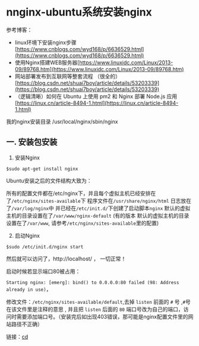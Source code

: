 # nnginx-ubuntu系统安装nginx

参考博客：

- linux环境下安装nginx步骤[https://www.cnblogs.com/wyd168/p/6636529.html](https://www.cnblogs.com/wyd168/p/6636529.html)
- 使用Nginx搭建WEB服务器[https://www.linuxidc.com/Linux/2013-09/89768.htm](https://www.linuxidc.com/Linux/2013-09/89768.htm)
- 网站部署发布到互联网等整套流程 （很全的）[https://blog.csdn.net/shuai7boy/article/details/53203339](https://blog.csdn.net/shuai7boy/article/details/53203339)
- （逻辑清晰）如何在 Ubuntu 上使用 pm2 和 Nginx 部署 Node.js 应用 [https://linux.cn/article-8494-1.html](https://linux.cn/article-8494-1.html)

我的nginx安装目录  /usr/local/nginx/sbin/nginx

## 一. 安装包安装

1. 安装Nginx

```shell
$sudo apt-get install nginx
```

Ubuntu安装之后的文件结构大致为：

所有的配置文件都在/etc/nginx下，并且每个虚拟主机已经安排在了`/etc/nginx/sites-available`下
程序文件在`/usr/share/nginx/html`
日志放在了`/var/log/nginx`中
并已经在`/etc/init.d/`下创建了启动脚本`nginx`
默认的虚拟主机的目录设置在了`/var/www/nginx-default` (有的版本 默认的虚拟主机的目录设置在了`/var/www`, 请参考`/etc/nginx/sites-available`里的配置)

2. 启动Nginx

```shell
$sudo /etc/init.d/nginx start
```

然后就可以访问了，http://localhost/ ， 一切正常！

启动时候若显示端口80被占用：

 `Starting nginx: [emerg]: bind() to 0.0.0.0:80 failed (98: Address already in use)`，

修改文件：`/etc/nginx/sites-available/default`,去掉 `listen` 前面的 `#` 号 ,` # `号在该文件里是注释的意思 , 并且把 `listen` 后面的 `80` 端口号改为自己的端口，访问时需要添加端口号。（安装完后如出现403错误，那可能是nginx配置文件里的网站路径不正确）

链接：[cd](https://www.jianshu.com/p/7cb1a824333e)
